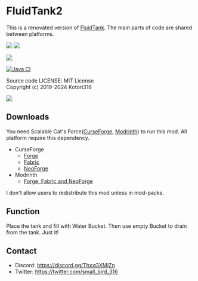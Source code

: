 # FluidTank2

This is a renovated version of [FluidTank](https://github.com/Kotori316/FluidTank).
The main parts of code are shared between platforms.

[![](http://cf.way2muchnoise.eu/versions/291006.svg?badge_style=flat)][CurseForge Forge]
[![](http://cf.way2muchnoise.eu/full_291006_downloads.svg?badge_style=flat)][CurseForge Forge]

[![](https://img.shields.io/modrinth/dt/large-fluid-tank?logo=modrinth&style=flat-square)][Modrinth]

[![Java CI](https://github.com/Kotori316/FluidTank2/actions/workflows/gradle.yml/badge.svg)](https://github.com/Kotori316/FluidTank2/actions)

[CurseForge Forge]: https://www.curseforge.com/minecraft/mc-mods/largefluidtank
[CurseForge Fabric]: https://www.curseforge.com/minecraft/mc-mods/largefluidtank-fabric
[Modrinth]: https://modrinth.com/mod/large-fluid-tank

Source code LICENSE: MIT License  
Copyright (c) 2019-2024 Kotori316

![](https://gist.githubusercontent.com/Kotori316/8c426c7e1ea70856bf5f2545048c49a9/raw/aa04a21f3c5d2fec496dc73e3531b099ec33220c/2023-07-23_18.11.40.png)

## Downloads

You need Scalable Cat's
Force([CurseForge](https://www.curseforge.com/minecraft/mc-mods/scalable-cats-force), [Modrinth](https://modrinth.com/mod/scalable-cats-force))
to run this mod. All platform require this dependency.

* CurseForge
  * [Forge][CurseForge Forge]
  * [Fabric][CurseForge Fabric]
  * [NeoForge][CurseForge Forge]
* Modrinth
  * [Forge, Fabric and NeoForge][Modrinth]

I don't allow users to redistribute this mod unless in mod-packs.

## Function

Place the tank and fill with Water Bucket. Then use empty Bucket to drain from the tank. Just it!

## Contact

* Discord: https://discord.gg/ThxxGXMjZn
* Twitter: https://twitter.com/small_bird_316
